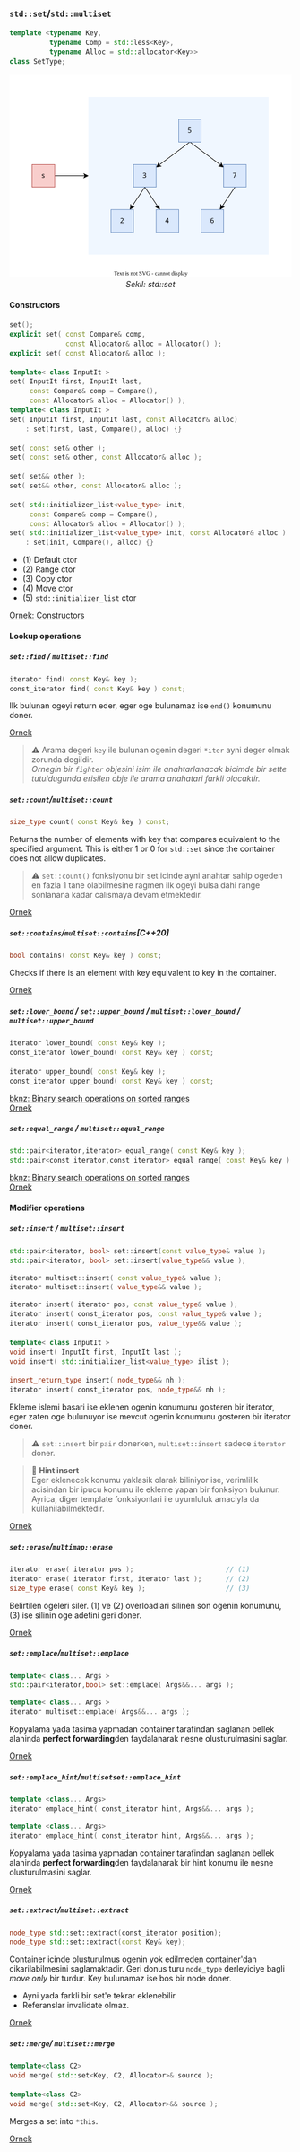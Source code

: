 ### `std::set`/`std::multiset`
```C++
template <typename Key, 
          typename Comp = std::less<Key>, 
          typename Alloc = std::allocator<Key>>
class SetType;
```

<p align="center">
    <img src="res/img/set_simple.drawio.svg" width=""/><br/>
    <i>Sekil: std::set</i>
</p>

#### Constructors
```C++
set();                                                                    // (1)
explicit set( const Compare& comp,                                        // (1)
              const Allocator& alloc = Allocator() );
explicit set( const Allocator& alloc );                                   // (1)

template< class InputIt >
set( InputIt first, InputIt last,                                         // (2)
     const Compare& comp = Compare(),
     const Allocator& alloc = Allocator() );
template< class InputIt >
set( InputIt first, InputIt last, const Allocator& alloc)                 // (2)
    : set(first, last, Compare(), alloc) {}
    
set( const set& other );                                                  // (3)
set( const set& other, const Allocator& alloc );                          // (3)

set( set&& other );                                                       // (4)
set( set&& other, const Allocator& alloc );                               // (4)

set( std::initializer_list<value_type> init,                              // (5)
     const Compare& comp = Compare(),
     const Allocator& alloc = Allocator() );
set( std::initializer_list<value_type> init, const Allocator& alloc )     // (5)
    : set(init, Compare(), alloc) {}
```
* (1) Default ctor
* (2) Range ctor
* (3) Copy ctor
* (4) Move ctor
* (5) `std::initializer_list` ctor

[Ornek: Constructors](res/src/set_ctor01.cpp)

#### Lookup operations
##### `set::find` / `multiset::find`
```C++
iterator find( const Key& key );
const_iterator find( const Key& key ) const;
```
Ilk bulunan ogeyi return eder, eger oge bulunamaz ise `end()` konumunu doner.

[Ornek](res/src/set03.cpp)

> :warning: Arama degeri `key` ile bulunan ogenin degeri `*iter` ayni deger olmak zorunda degildir.  
> *Ornegin bir `fighter` objesini isim ile anahtarlanacak bicimde bir sette tutuldugunda erisilen obje ile arama anahatari farkli olacaktir.*

##### `set::count`/`multiset::count`
```C++
size_type count( const Key& key ) const;
```
Returns the number of elements with key that compares equivalent to the specified argument.
This is either 1 or 0 for `std::set` since the container does not allow duplicates.

> :warning: 
> `set::count()` fonksiyonu bir set icinde ayni anahtar sahip ogeden en fazla 1 tane olabilmesine ragmen ilk ogeyi bulsa dahi range sonlanana kadar calismaya devam etmektedir.

[Ornek](res/src/set04.cpp)

##### `set::contains`/`multiset::contains`[C++20]
```C++
bool contains( const Key& key ) const;
```
Checks if there is an element with key equivalent to key in the container.

[Ornek](res/src/set05.cpp)

##### `set::lower_bound` / `set::upper_bound` / `multiset::lower_bound` / `multiset::upper_bound`
```C++
iterator lower_bound( const Key& key );
const_iterator lower_bound( const Key& key ) const;

iterator upper_bound( const Key& key );
const_iterator upper_bound( const Key& key ) const;
```
[bknz: Binary search operations on sorted ranges](300_algorithms.md#binary-search-operations-on-sorted-ranges)  
[Ornek](res/src/set09.cpp)  

##### `set::equal_range` / `multiset::equal_range`
```C++
std::pair<iterator,iterator> equal_range( const Key& key );
std::pair<const_iterator,const_iterator> equal_range( const Key& key ) const;
```
[bknz: Binary search operations on sorted ranges](300_algorithms.md#binary-search-operations-on-sorted-ranges)  
[Ornek](res/src/set09.cpp)  

#### Modifier operations

##### `set::insert` / `multiset::insert`
```C++
std::pair<iterator, bool> set::insert(const value_type& value );
std::pair<iterator, bool> set::insert(value_type&& value );
```
```C++
iterator multiset::insert( const value_type& value );
iterator multiset::insert( value_type&& value );
```
```C++
iterator insert( iterator pos, const value_type& value );
iterator insert( const_iterator pos, const value_type& value );
iterator insert( const_iterator pos, value_type&& value );

template< class InputIt >
void insert( InputIt first, InputIt last );
void insert( std::initializer_list<value_type> ilist );

insert_return_type insert( node_type&& nh );
iterator insert( const_iterator pos, node_type&& nh );
```
Ekleme islemi basari ise eklenen ogenin konumunu gosteren bir iterator, eger zaten oge bulunuyor ise mevcut ogenin konumunu gosteren bir iterator doner.  

> :warning: `set::insert` bir `pair` donerken, `multiset::insert` sadece `iterator` doner.

> :triangular_flag_on_post: **Hint insert**  
> Eger eklenecek konumu yaklasik olarak biliniyor ise, verimlilik acisindan bir ipucu konumu ile ekleme yapan bir fonksiyon bulunur. Ayrica, diger template fonksiyonlari ile uyumluluk amaciyla da  kullanilabilmektedir.

[Ornek](res/src/set02.cpp)  


##### `set::erase`/`multimap::erase`
```C++
iterator erase( iterator pos );                       // (1)
iterator erase( iterator first, iterator last );      // (2)
size_type erase( const Key& key );                    // (3)
```
Belirtilen ogeleri siler. (1) ve (2) overloadlari silinen son ogenin konumunu, (3) ise silinin oge adetini geri doner.

[Ornek](res/src/set06.cpp)  


##### `set::emplace`/`multiset::emplace`
```C++
template< class... Args >
std::pair<iterator,bool> set::emplace( Args&&... args );
```
```C++
template< class... Args >
iterator multiset::emplace( Args&&... args );
```
Kopyalama yada tasima yapmadan container tarafindan saglanan bellek alaninda **perfect forwarding**den faydalanarak nesne olusturulmasini saglar.

[Ornek](res/src/set08.cpp)  


##### `set::emplace_hint`/`multisetset::emplace_hint`
```C++
template <class... Args>
iterator emplace_hint( const_iterator hint, Args&&... args );
```
```C++
template <class... Args>
iterator emplace_hint( const_iterator hint, Args&&... args );
```
Kopyalama yada tasima yapmadan container tarafindan saglanan bellek alaninda **perfect forwarding**den faydalanarak bir hint konumu ile nesne olusturulmasini saglar.

[Ornek](res/src/set08.cpp)  


##### `set::extract`/`multiset::extract`
```C++
node_type std::set::extract(const_iterator position);
node_type std::set::extract(const Key& key);
```
Container icinde olusturulmus ogenin yok edilmeden container'dan cikarilabilmesini saglamaktadir. Geri donus turu `node_type` derleyiciye bagli *move only* bir turdur. Key bulunamaz ise bos bir node doner.

* Ayni yada farkli bir set'e tekrar eklenebilir
* Referanslar invalidate olmaz.

[Ornek](res/src/set07.cpp)  


##### `set::merge`/ `multiset::merge`
```C++
template<class C2>
void merge( std::set<Key, C2, Allocator>& source );

template<class C2>
void merge( std::set<Key, C2, Allocator>&& source );
```
Merges a set into `*this`.

[Ornek](res/src/set10.cpp)
